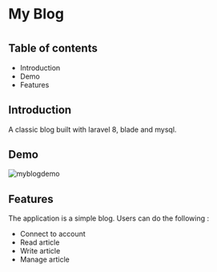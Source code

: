 <h1>My Blog<h1>
<h2>Table of contents</h2>
    <ul>
        <li>Introduction</li>
        <li>Demo</li>
        <li>Features</li>
    </ul>

<h2>Introduction</h2>

A classic blog built with laravel 8, blade and mysql.

<h2>Demo</h2>

![myblogdemo](https://user-images.githubusercontent.com/91179295/155854556-9784e956-e186-427e-84c7-3381bf9b05d2.gif)
    
<h2>Features</h2>
The application is a simple blog.
Users can do the following :
<ul>
    <li>Connect to account</li>
    <li>Read article</li>
    <li>Write article</li>
    <li>Manage article</li>
    
</ul>
